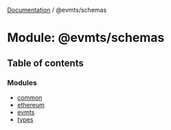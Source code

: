 [Documentation](../README.md) / @evmts/schemas

# Module: @evmts/schemas

## Table of contents

### Modules

- [common](evmts_schemas.common.md)
- [ethereum](evmts_schemas.ethereum.md)
- [evmts](evmts_schemas.evmts.md)
- [types](evmts_schemas.types.md)
